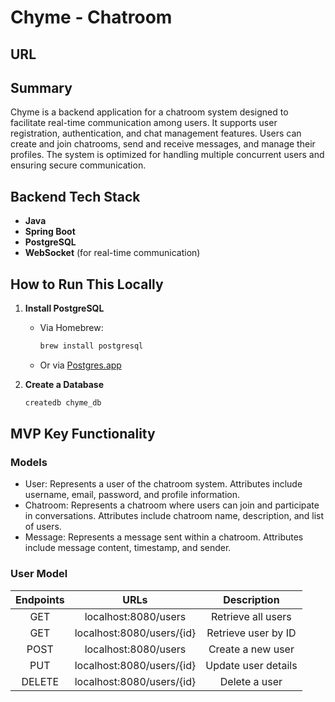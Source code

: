 # Chyme - Chatroom
## URL

## Summary

Chyme is a backend application for a chatroom system designed to facilitate real-time communication among users. It supports user registration, authentication, and chat management features. Users can create and join chatrooms, send and receive messages, and manage their profiles. The system is optimized for handling multiple concurrent users and ensuring secure communication.

## Backend Tech Stack

- **Java**
- **Spring Boot**
- **PostgreSQL**
- **WebSocket** (for real-time communication)

## How to Run This Locally

1. **Install PostgreSQL**
   - Via Homebrew:
     ```sh
     brew install postgresql
     ```
   - Or via [Postgres.app](https://postgresapp.com)

2. **Create a Database**
   ```sh
   createdb chyme_db

## MVP Key Functionality

### Models

- User: Represents a user of the chatroom system. Attributes include username, email, password, and profile information.
- Chatroom: Represents a chatroom where users can join and participate in conversations. Attributes include chatroom name, description, and list of users.
- Message: Represents a message sent within a chatroom. Attributes include message content, timestamp, and sender.

### User Model

| Endpoints        | URLs           | Description  |
| :-------------: |:-------------:| :-----:|
|GET	| localhost:8080/users	| Retrieve all users|
|GET |	localhost:8080/users/{id}	|Retrieve user by ID|
|POST|	localhost:8080/users	| Create a new user|
|PUT	|localhost:8080/users/{id}	|Update user details|
|DELETE|	localhost:8080/users/{id}|	Delete a user|


